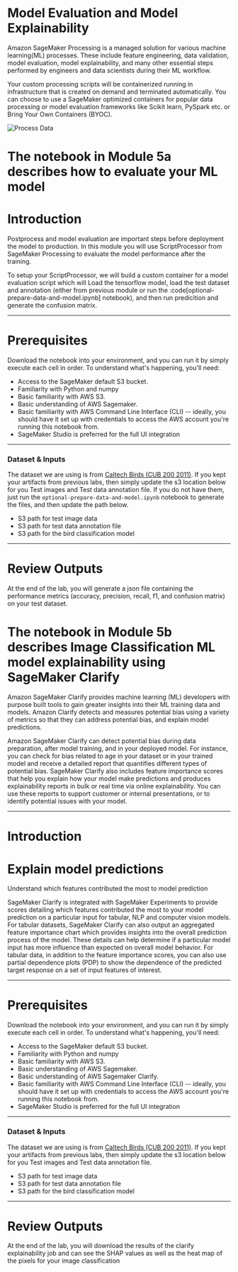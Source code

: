# Model Evaluation and Model Explainability

Amazon SageMaker Processing is a managed solution for various machine learning(ML) processes. These include feature engineering, data validation, model evaluation, model explainability, and many other essential steps performed by engineers and data scientists during their ML workflow.

Your custom processing scripts will be containerized running in infrastructure that is created on demand and terminated automatically. You can choose to use a SageMaker optimized containers for popular data processing or model evaluation frameworks like Scikit learn, PySpark etc. or Bring Your Own Containers (BYOC).

![Process Data](https://docs.aws.amazon.com/sagemaker/latest/dg/images/Processing-1.png)


# The notebook in Module 5a describes how to evaluate your ML model

# Introduction

Postprocess and model evaluation are important steps before deployment the model to production. In this module you will use ScriptProcessor from SageMaker Processing to evaluate the model performance after the training.

To setup your ScriptProcessor, we will build a custom container for a model evaluation script which will Load the tensorflow model, load the test dataset and annotation (either from previous module or run the :code[optional-prepare-data-and-model.ipynb] notebook), and then run predicition and generate the confusion matrix.

---
# Prerequisites

Download the notebook into your environment, and you can run it by simply execute each cell in order. To understand what's happening, you'll need:

- Access to the SageMaker default S3 bucket.
- Familiarity with Python and numpy
- Basic familiarity with AWS S3.
- Basic understanding of AWS Sagemaker.
- Basic familiarity with AWS Command Line Interface (CLI) -- ideally, you should have it set up with credentials to access the AWS account you're running this notebook from.
- SageMaker Studio is preferred for the full UI integration

---

### Dataset & Inputs

The dataset we are using is from [Caltech Birds (CUB 200 2011)](http://www.vision.caltech.edu/visipedia/CUB-200-2011.html). If you kept your artifacts from previous labs, then simply update the s3 location below for you Test images and Test data annotation file.  If you do not have them, just run the `optional-prepare-data-and-model.ipynb` notebook to generate the files, and then update the path below.

- S3 path for test image data
- S3 path for test data annotation file
- S3 path for the bird classification model

---
# Review Outputs

At the end of the lab, you will generate a json file containing the performance metrics (accuracy, precision, recall, f1, and confusion matrix) on your test dataset.


# The notebook in Module 5b describes Image Classification ML model explainability using SageMaker Clarify

Amazon SageMaker Clarify provides machine learning (ML) developers with purpose built tools to gain greater insights into their ML training data and models. Amazon Clarify detects and measures potential bias using a variety of metrics so that they can address potential bias, and explain model predictions.

Amazon SageMaker Clarify can detect potential bias during data preparation, after model training, and in your deployed model. For instance, you can check for bias related to age in your dataset or in your trained model and receive a detailed report that quantifies different types of potential bias. SageMaker Clarify also includes feature importance scores that help you explain how your model make predictions and produces explainability reports in bulk or real time via online explainability. You can use these reports to support customer or internal presentations, or to identify potential issues with your model.



---

# Introduction

# Explain model predictions
Understand which features contributed the most to model prediction

SageMaker Clarify is integrated with SageMaker Experiments to provide scores detailing which features contributed the most to your model prediction on a particular input for tabular, NLP and computer vision models. For tabular datasets, SageMaker Clarify can also output an aggregated feature importance chart which provides insights into the overall prediction process of the model. These details can help determine if a particular model input has more influence than expected on overall model behavior. For tabular data, in addition to the feature importance scores, you can also use partial dependence plots (PDP) to show the dependence of the predicted target response on a set of input features of interest.

---
# Prerequisites

Download the notebook into your environment, and you can run it by simply execute each cell in order. To understand what's happening, you'll need:

- Access to the SageMaker default S3 bucket.
- Familiarity with Python and numpy
- Basic familiarity with AWS S3.
- Basic understanding of AWS Sagemaker.
- Basic understanding of AWS Sagemaker Clarify.
- Basic familiarity with AWS Command Line Interface (CLI) -- ideally, you should have it set up with credentials to access the AWS account you're running this notebook from.
- SageMaker Studio is preferred for the full UI integration

---

### Dataset & Inputs

The dataset we are using is from [Caltech Birds (CUB 200 2011)](http://www.vision.caltech.edu/visipedia/CUB-200-2011.html). If you kept your artifacts from previous labs, then simply update the s3 location below for you Test images and Test data annotation file.  

- S3 path for test image data
- S3 path for test data annotation file
- S3 path for the bird classification model

---
# Review Outputs

At the end of the lab, you will download the results of the clarify explainability job and can see the SHAP values as well as the heat map of the pixels for your image classification
